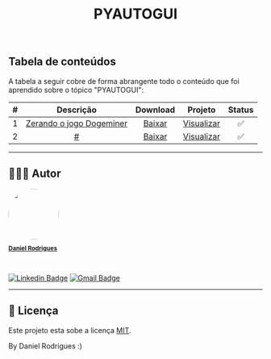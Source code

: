 <h1 align="center">PYAUTOGUI</h1>
<br>

	
## Tabela de conteúdos

A tabela a seguir cobre de forma abrangente todo o conteúdo que foi aprendido sobre o tópico "PYAUTOGUI":

| # | Descrição | Download | Projeto | Status | 
| :---: | :---: | :---: | :---: | :---: | 
| 1 | <a href="https://portswigger.net/web-security/sql-injection/lab-retrieve-hidden-data" target="_blank">Zerando o jogo Dogeminer</a> | <a href="#">Baixar</a> | <a href="#">Visualizar</a> | :white_check_mark: |
| 2 | <a href="https://portswigger.net/web-security/sql-injection/lab-login-bypass" target="_blank">#</a> | <a href="#">Baixar</a> | <a href="#">Visualizar</a> | :white_check_mark: |

---


## 🦸🏻‍♂️ Autor

<a href="https://github.com/danielrodrigues-dv">
 <img style="border-radius: 50%;" src="https://avatars.githubusercontent.com/u/41621213?v=4" width="100px;" alt=""/>
 <br>
  <sub><b><p>Daniel Rodrigues</p></b></sub></a>
 <br />

[![Linkedin Badge](https://img.shields.io/badge/-Daniel%20Rodrigues-blue?style=flat-square&logo=Linkedin&logoColor=white&link=https://www.linkedin.com/in/daniel-rodrigues-dv/)](https://www.linkedin.com/in/daniel-rodrigues-dv/) 
[![Gmail Badge](https://img.shields.io/badge/-daniel.rodrigues.soarees@gmail.com-c14438?style=flat-square&logo=Gmail&logoColor=white&link=mailto:daniel.rodrigues.soarees@gmail.com)](mailto:daniel.rodrigues.soarees@gmail.com)

---

## 📝 Licença

Este projeto esta sobe a licença [MIT](./LICENSE).

By Daniel Rodrigues  :)
